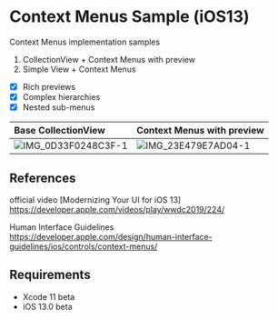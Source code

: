 # Context Menus Sample (iOS13)
Context Menus implementation samples

1. CollectionView + Context Menus with preview
2. Simple View + Context Menus

- [x] Rich previews
- [x] Complex hierarchies
- [x] Nested sub-menus

| Base CollectionView     | Context Menus with preview     |
| :------------- | :------------- |
| ![IMG_0D33F0248C3F-1](https://user-images.githubusercontent.com/5630896/59634710-5fc87d80-918a-11e9-88d8-a887d3ec8864.jpeg)| ![IMG_23E479E7AD04-1](https://user-images.githubusercontent.com/5630896/59634906-c9e12280-918a-11e9-8146-d51e83cdc3a6.jpeg)      |

## References
official video [Modernizing Your UI for iOS 13]  
https://developer.apple.com/videos/play/wwdc2019/224/

Human Interface Guidelines  
https://developer.apple.com/design/human-interface-guidelines/ios/controls/context-menus/

## Requirements
* Xcode 11 beta
* iOS 13.0 beta
